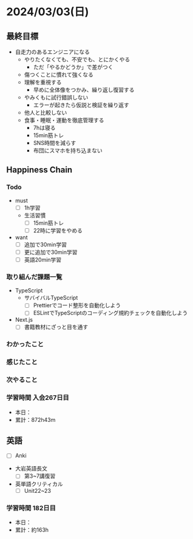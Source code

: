 # 2024/03/03(日)

## 最終目標

- 自走力のあるエンジニアになる
  - やりたくなくても、不安でも、とにかくやる
    - ただ「やるかどうか」で差がつく
  - 傷つくことに慣れて強くなる
  - 理解を重視する
    - 早めに全体像をつかみ、繰り返し復習する
  - やみくもに試行錯誤しない
    - エラーが起きたら仮説と検証を繰り返す
  - 他人と比較しない
  - 食事・睡眠・運動を徹底管理する
    - 7hは寝る
    - 15min筋トレ
    - SNS時間を減らす
    - 布団にスマホを持ち込まない

## Happiness Chain

### Todo

- must
  - [ ] 1h学習
  - 生活習慣
    - [ ] 15min筋トレ
    - [ ] 22時に学習をやめる
- want
  - [ ] 追加で30min学習
  - [ ] 更に追加で30min学習
  - [ ] 英語20min学習

### 取り組んだ課題一覧

- TypeScript
  - サバイバルTypeScript
    - [ ] Prettierでコード整形を自動化しよう
    - [ ] ESLintでTypeScriptのコーディング規約チェックを自動化しよう
- Next.js
  - [ ] 書籍教材にざっと目を通す

### わかったこと

### 感じたこと

### 次やること

### 学習時間 入会267日目

- 本日：
- 累計：872h43m

## 英語

- [ ] Anki
- 大岩英語長文
  - [ ] 第3~7講復習
- 英単語クリティカル
  - [ ] Unit22~23

### 学習時間 182日目

- 本日：
- 累計：約163h
